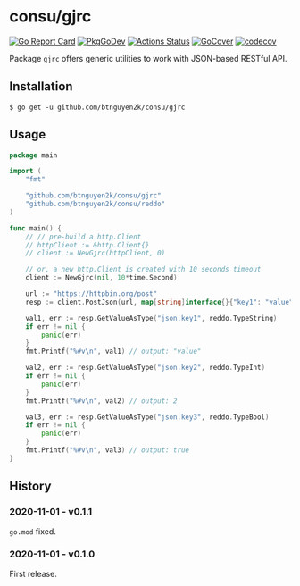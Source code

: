 # consu/gjrc

[![Go Report Card](https://goreportcard.com/badge/github.com/btnguyen2k/consu)](https://goreportcard.com/report/github.com/btnguyen2k/consu)
[![PkgGoDev](https://pkg.go.dev/badge/github.com/btnguyen2k/consu/gjrc)](https://pkg.go.dev/github.com/btnguyen2k/consu/gjrc)
[![Actions Status](https://github.com/btnguyen2k/consu/workflows/gjrc/badge.svg)](https://github.com/btnguyen2k/consu/actions)
[![GoCover](https://img.shields.io/badge/coverage-GoCover-YellowGreen.svg)](https://gocover.io/github.com/btnguyen2k/consu/gjrc)
[![codecov](https://codecov.io/gh/btnguyen2k/consu/branch/gjrc/graph/badge.svg?token=PWSL21DE1D)](https://codecov.io/gh/btnguyen2k/consu)

Package `gjrc` offers generic utilities to work with JSON-based RESTful API.

## Installation

```shell
$ go get -u github.com/btnguyen2k/consu/gjrc
```

## Usage

```go
package main

import (
	"fmt"

	"github.com/btnguyen2k/consu/gjrc"
	"github.com/btnguyen2k/consu/reddo"
)

func main() {
	// // pre-build a http.Client
	// httpClient := &http.Client{}
	// client := NewGjrc(httpClient, 0)

	// or, a new http.Client is created with 10 seconds timeout
	client := NewGjrc(nil, 10*time.Second)

	url := "https://httpbin.org/post"
	resp := client.PostJson(url, map[string]interface{}{"key1": "value", "key2": 1, "key3": true})

	val1, err := resp.GetValueAsType("json.key1", reddo.TypeString)
	if err != nil {
		panic(err)
	}
	fmt.Printf("%#v\n", val1) // output: "value"

	val2, err := resp.GetValueAsType("json.key2", reddo.TypeInt)
	if err != nil {
		panic(err)
	}
	fmt.Printf("%#v\n", val2) // output: 2

	val3, err := resp.GetValueAsType("json.key3", reddo.TypeBool)
	if err != nil {
		panic(err)
	}
	fmt.Printf("%#v\n", val3) // output: true
}
```

## History

### 2020-11-01 - v0.1.1

`go.mod` fixed.


### 2020-11-01 - v0.1.0

First release.
